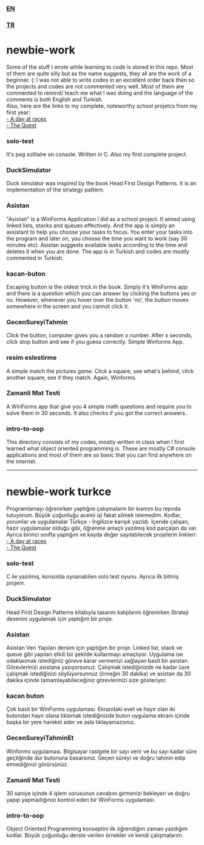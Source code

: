 ### [EN](#newbie-work)
### [TR](#newbie-work-turkce)


# newbie-work
Some of the stuff I wrote while learning to code is stored in this repo. Most of them are quite silly but as the name suggests, they all are the work of a beginner. (:
I was not able to write codes in an excellent order back then so the projects and codes are not commented very well. Most of them are commented to remind/ teach me what I was doing and the language of the comments is both English and Turkish.  
Also, here are the links to my complete, noteworthy school projetcs from my first year:  
[- A day at races](https://github.com/gecicidegisken/a-day-at-races)  
[- The Quest](https://github.com/gecicidegisken/The-Quest-Game)

### solo-test
It's peg solitaire on console. Written in C. Also my first complete project.

### DuckSimulator
 Duck simulator was inspired by the book Head First Design Patterns. It is an implementation of the strategy pattern. 
 
### Asistan
"Asistan" is a WinForms Application I did as a school project. It aimed using linked lists, stacks and queues effectively. 
And the app is simply an assistant to help you choose your tasks to focus. You enter your tasks into the program and later on, you choose the time you want to work (say 30 minutes etc). Asistan suggests available tasks according to the time and deletes it when you are done. The app is in Turkish and codes are mostly commented in Turkish.

### kacan-buton
Escaping button is the oldest trick in the book. Simply it's WinForms app and there is a question which you can answer by clicking the buttons yes or no. However, whenever you hover over the button 'no', the button moves somewhere in the screen and you cannot click it.

### GecenSureyiTahmin
Click the button, computer gives you a random x number. After x seconds, click stop button and see if you guess correctly. Simple Winforms App.

### resim eslestirme
A simple match the pictures game. Click a square, see what's behind, click another square, see if they match. Again, Winforms.

### Zamanli Mat Testi
A WinForms app that give you 4 simple math questions and require you to solve them in 30 seconds. It also checks if you got the correct answers.

### intro-to-oop
This directory consists of my codes, mostly written in class when I first learned what object oriented programming is. These are mostly C# console applications and most of them are so basic that you can find anywhere on the internet.

*****


# newbie-work turkce
Programlamayı öğrenirken yaptığım çalışmaların bir kısmını bu repoda tutuyorum. Büyük çoğunluğu acemi işi fakat silmek istemedim. Kodlar, yorumlar ve uygulamalar Türkçe - İngilizce karışık yazıldı. İçeride çalışan, hazır uygulamalar olduğu gibi, öğrenme amaçlı yazılmış kod parçaları da var.  
Ayrıca birinci sınıfta yaptığım ve kayda değer sayılabilecek projelerin linkleri:  
[- A day at races](https://github.com/gecicidegisken/a-day-at-races)  
[- The Quest](https://github.com/gecicidegisken/The-Quest-Game)  



### solo-test  
C ile yazılmış, konsolda oynanabilen solo test oyunu. Ayrıca ilk bitmiş projem.

### DuckSimulator
Head First Design Patterns kitabıyla tasarım kalıplarını öğrenirken Strateji desenini uygulamak için yaptığım bir proje.

### Asistan 
Asistan Veri Yapıları dersim için yaptığım bir proje. Linked list, stack ve queue gibi yapıları etkili bir şekilde kullanmayı amaçlıyor. 
Uygulama ise odaklanmak istediğiniz göreve karar vermenizi sağlayan basit bir asistan. Görevlerinizi asistana yazıyorsunuz. Çalışmak istediğinizde ne kadar üsre çalışmak istediğinizi söylüyorsunnuz (örneğin 30 dakika) ve asistan da 30 dakika içinde tamamlayabileceğiniz görevlerinizi size gösteriyor.

### kacan buton
Çok basit bir WinForms uygulaması. Ekrandaki evet ve hayır olan iki butondan hayır olana tıklamak istediğinizde buton uygulama ekranı içinde başka bir yere hareket eder ve asla tıklayamazsınız.

### GecenSureyiTahminEt
Winforms uygulaması. Bilgisayar rastgele bir sayı verir ve bu sayı kadar süre geçtiğinde dur butonuna basarsınız. Geçen süreyi ve doğru tahmin edip etmediğinizi görürsünüz.

### Zamanli Mat Testi
30 saniye içinde 4 işlem sorusunun cevabını girmenizi bekleyen ve doğru yapıp yapmadığınızı kontrol eden bir WinForms uygulaması.

### intro-to-oop
Object Oriented Programming konseptini ilk öğrendiğim zaman yazdığım kodlar. Büyük çoğunluğu derste verilen örnekler ve kendi çalışmalarım. 
